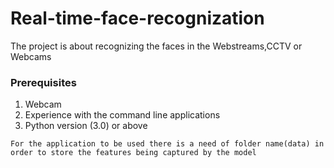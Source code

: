 # Real-time-face-recognization

The project is about recognizing the faces in the Webstreams,CCTV or Webcams 

### Prerequisites
1. Webcam
2. Experience with the command line applications
3. Python version (3.0) or above

```
For the application to be used there is a need of folder name(data) in order to store the features being captured by the model
